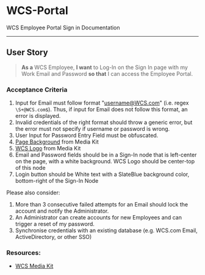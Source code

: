 # WCS-Portal
WCS Employee Portal Sign in Documentation

-----
## User Story

> **As a** WCS Employee,
> **I want** to Log-In on the Sign In page with my Work Email and Password  **so that** I can access the Employee Portal.


### Acceptance Criteria

1. Input for Email must follow format "username@WCS.com" (i.e. regex `\S+@WCS.com$`). Thus, if input for Email does not follow this format, an error is displayed.
2. Invalid credentials of the right format should throw a generic error, but the error must not specify if username or password is wrong.
3. User Input for Password Entry Field must be obfuscated.
4. [Page Background](https://www.wcstexas.com/wp-content/uploads/2020/11/Locomotive-and-Cask-1-scaled.jpg) from Media Kit
5. [WCS Logo](https://www.wcstexas.com/wp-content/uploads/2020/09/Waste-Control-Specialists-logo.png) from Media Kit
6. Email and Password fields should be in a Sign-In node that is left-center on the page, with a white background. WCS Logo should be center-top of this node
7. Login button should be White text with a SlateBlue background color, bottom-right of the Sign-In Node

Please also consider:
1. More than 3 consecutive failed attempts for an Email should lock the account and notify the Administrator. 
2. An Administrator can create accounts for new Employees and can trigger a reset of my password.
3. Synchronise credentials with an existing database (e.g. WCS.com Email, ActiveDirectory, or other SSO)

### Resources:
* [WCS Media Kit](https://www.wcstexas.com/media-kit/)
